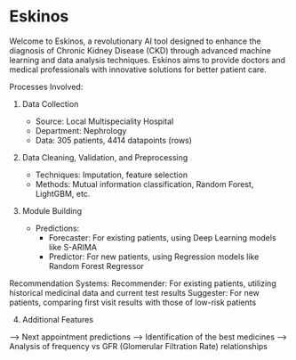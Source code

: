 # Eskinos
Welcome to Eskinos, a revolutionary AI tool designed to enhance the diagnosis of Chronic Kidney Disease (CKD) through advanced machine learning and data analysis techniques. Eskinos aims to provide doctors and medical professionals with innovative solutions for better patient care.

Processes Involved:
1. Data Collection

    - Source: Local Multispeciality Hospital
    - Department: Nephrology
    - Data: 305 patients, 4414 datapoints (rows)

2. Data Cleaning, Validation, and Preprocessing

    - Techniques: Imputation, feature selection
    - Methods: Mutual information classification, Random Forest, LightGBM, etc.

3. Module Building

    - Predictions:
      - Forecaster: For existing patients, using Deep Learning models like S-ARIMA
      - Predictor: For new patients, using Regression models like Random Forest Regressor
  
  Recommendation Systems:
  Recommender: For existing patients, utilizing historical medicinal data and current test results
  Suggester: For new patients, comparing first visit results with those of low-risk patients
  
4. Additional Features

  --> Next appointment predictions
  --> Identification of the best medicines
  --> Analysis of frequency vs GFR (Glomerular Filtration Rate) relationships
